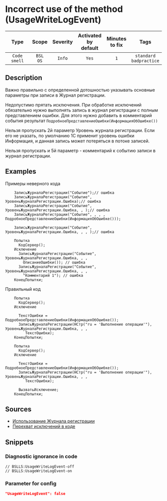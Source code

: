 # Incorrect use of the method (UsageWriteLogEvent)

 |     Type     |        Scope        | Severity | Activated<br>by default | Minutes<br>to fix |               Tags                |
 |:------------:|:-------------------:|:--------:|:-----------------------------:|:-----------------------:|:---------------------------------:|
 | `Code smell` | `BSL`<br>`OS` |  `Info`  |             `Yes`             |           `1`           | `standard`<br>`badpractice` | 

<!-- Блоки выше заполняются автоматически, не трогать -->
## Description
<!-- Описание диагностики заполняется вручную. Необходимо понятным языком описать смысл и схему работу -->
Важно правильно с определенной дотошностью указывать основные параметры при записи в Журнал регистрации.

Недопустимо прятать исключения. При обработке исключений обязательно нужно выполнять запись в журнал регистрации с полным представлением ошибки. Для этого нужно добавить в комментарий события результат `ПодробноеПредставлениеОшибки(ИнформацияОбОшибке())`

Нельзя пропускать 2й параметр Уровень журнала регистрации. Если его не указать, по умолчанию 1С применит уровень ошибки Информация, и данная запись может потеряться в потоке записей.

Нельзя пропускать и 5й параметр - комментарий к событию записи в журнал регистрации.

## Examples
<!-- В данном разделе приводятся примеры, на которые диагностика срабатывает, а также можно привести пример, как можно исправить ситуацию -->

Примеры неверного кода
```bsl
    ЗаписьЖурналаРегистрации("Событие");// ошибка
    ЗаписьЖурналаРегистрации("Событие", УровеньЖурналаРегистрации.Ошибка);// ошибка
    ЗаписьЖурналаРегистрации("Событие", УровеньЖурналаРегистрации.Ошибка, , );// ошибка
    ЗаписьЖурналаРегистрации("Событие", , , , ПодробноеПредставлениеОшибки(ИнформацияОбОшибке()));

    ЗаписьЖурналаРегистрации("Событие", УровеньЖурналаРегистрации.Ошибка, , , );// ошибка

    Попытка
      КодСервер();
    Исключение
      ЗаписьЖурналаРегистрации("Событие", УровеньЖурналаРегистрации.Ошибка, , ,
        ОписаниеОшибки()); // ошибка
      ЗаписьЖурналаРегистрации("Событие", УровеньЖурналаРегистрации.Ошибка, , ,
        "Комментарий 1"); // ошибка
    КонецПопытки;
```

Правильный код
```bsl
    Попытка
      КодСервер();
    Исключение

      ТекстОшибки = ПодробноеПредставлениеОшибки(ИнформацияОбОшибке());
      ЗаписьЖурналаРегистрации(НСтр("ru = 'Выполнение операции'"), УровеньЖурналаРегистрации.Ошибка, , ,
         ТекстОшибки);
    КонецПопытки;

    Попытка
      КодСервер();
    Исключение

      ТекстОшибки = ПодробноеПредставлениеОшибки(ИнформацияОбОшибке());
      ЗаписьЖурналаРегистрации(НСтр("ru = 'Выполнение операции'"), УровеньЖурналаРегистрации.Ошибка, , ,
         ТекстОшибки);

      ВызватьИсключение;
    КонецПопытки;
```

## Sources
<!-- Необходимо указывать ссылки на все источники, из которых почерпнута информация для создания диагностики -->
<!-- Примеры источников

* Источник: [Стандарт: Тексты модулей](https://its.1c.ru/db/v8std#content:456:hdoc)
* Полезная информация: [Отказ от использования модальных окон](https://its.1c.ru/db/metod8dev#content:5272:hdoc)
* Источник: [Cognitive complexity, ver. 1.4](https://www.sonarsource.com/docs/CognitiveComplexity.pdf) -->

* [Использование Журнала регистрации](https://its.1c.ru/db/v8std#content:498:hdoc)
* [Перехват исключений в коде](https://its.1c.ru/db/v8std#content:499:hdoc)

## Snippets

<!-- Блоки ниже заполняются автоматически, не трогать -->
### Diagnostic ignorance in code

```bsl
// BSLLS:UsageWriteLogEvent-off
// BSLLS:UsageWriteLogEvent-on
```

### Parameter for config

```json
"UsageWriteLogEvent": false
```
